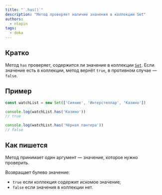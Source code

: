 ```yaml
---
title: "`.has()`"
description: "Метод проверяет наличие значения в коллекции Set"
authors:
  - nlopin
tags:
  - doka
---
```


## Кратко

Метод `has` проверяет, содержится ли значение в коллекции [`Set`](/js/set/). Если значение есть в коллекции, метод вернёт `true`, в противном случае — `false`.

## Пример

```js
const watchList = new Set(['Сияние', 'Интерстеллар', 'Казино'])

console.log(watchList.has('Казино'))
// true

console.log(watchList.has('Чёрная пантера'))
// false
```

## Как пишется

Метод принимает один аргумент — значение, которое нужно проверить.

Возвращает булево значение:

- `true` если коллекция содержит искомое значение;
- `false` если значения в коллекции нет.
